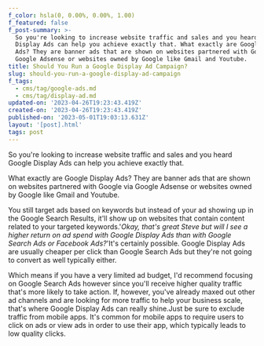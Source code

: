 ```yaml
---
f_color: hsla(0, 0.00%, 0.00%, 1.00)
f_featured: false
f_post-summary: >-
  So you're looking to increase website traffic and sales and you heard Google
  Display Ads can help you achieve exactly that. What exactly are Google Display
  Ads? They are banner ads that are shown on websites partnered with Google via
  Google Adsense or websites owned by Google like Gmail and Youtube.
title: Should You Run a Google Display Ad Campaign?
slug: should-you-run-a-google-display-ad-campaign
f_tags:
  - cms/tag/google-ads.md
  - cms/tag/display-ad.md
updated-on: '2023-04-26T19:23:43.419Z'
created-on: '2023-04-26T19:23:43.419Z'
published-on: '2023-05-01T19:03:13.631Z'
layout: '[post].html'
tags: post
---
```


So you're looking to increase website traffic and sales and you heard Google Display Ads can help you achieve exactly that.

What exactly are Google Display Ads? They are banner ads that are shown on websites partnered with Google via Google Adsense or websites owned by Google like Gmail and Youtube.

You still target ads based on keywords but instead of your ad showing up in the Google Search Results, it'll show up on websites that contain content related to your targeted keywords.'_Okay, that's great Steve but will I see a higher return on ad spend with Google Display Ads than with Google Search Ads or Facebook Ads?_'It's certainly possible. Google Display Ads are usually cheaper per click than Google Search Ads but they're not going to convert as well typically either.

Which means if you have a very limited ad budget, I'd recommend focusing on Google Search Ads however since you'll receive higher quality traffic that's more likely to take action. If, however, you've already maxed out other ad channels and are looking for more traffic to help your business scale, that's where Google Display Ads can really shine.Just be sure to exclude traffic from mobile apps. It's common for mobile apps to require users to click on ads or view ads in order to use their app, which typically leads to low quality clicks.
